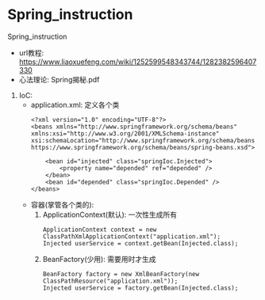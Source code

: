 # Spring_instruction
Spring_instruction
* url教程: https://www.liaoxuefeng.com/wiki/1252599548343744/1282382596407330
* 心法理论: Spring揭秘.pdf

1. IoC:
    * application.xml: 定义各个类
        ```
        <?xml version="1.0" encoding="UTF-8"?>
        <beans xmlns="http://www.springframework.org/schema/beans"
        xmlns:xsi="http://www.w3.org/2001/XMLSchema-instance"
        xsi:schemaLocation="http://www.springframework.org/schema/beans
        https://www.springframework.org/schema/beans/spring-beans.xsd">
        
            <bean id="injected" class="springIoc.Injected">
                <property name="depended" ref="depended" />
            </bean>
            <bean id="depended" class="springIoc.Depended" />
        </beans>
        ```
    * 容器(掌管各个类的):  
        1. ApplicationContext(默认): 一次性生成所有
            ```
            ApplicationContext context = new ClassPathXmlApplicationContext("application.xml");
            Injected userService = context.getBean(Injected.class);
            ```
        2. BeanFactory(少用): 需要用时才生成
            ```
            BeanFactory factory = new XmlBeanFactory(new ClassPathResource("application.xml"));
            Injected userService = factory.getBean(Injected.class);
            ```
